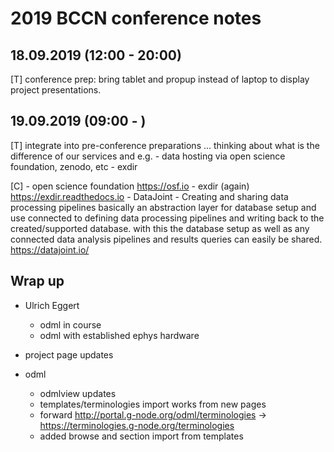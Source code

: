 # 2019 BCCN conference notes

## 18.09.2019 (12:00 - 20:00)

[T] conference prep: bring tablet and propup instead of 
    laptop to display project presentations.

## 19.09.2019 (09:00 - )

[T] integrate into pre-conference preparations
    ... thinking about what is the difference 
        of our services and e.g.
    - data hosting via open science foundation, zenodo, etc
    - exdir

[C] - open science foundation
      https://osf.io
    - exdir (again)
      https://exdir.readthedocs.io
    - DataJoint - Creating and sharing data processing pipelines
        basically an abstraction layer for database setup and use
        connected to defining data processing pipelines and writing
        back to the created/supported database.
        with this the database setup as well as any connected
        data analysis pipelines and results queries can easily 
        be shared.
      https://datajoint.io/

## Wrap up

- Ulrich Eggert
  - odml in course
  - odml with established ephys hardware

- project page updates
- odml
  - odmlview updates
  - templates/terminologies import works from new pages
  - forward
    http://portal.g-node.org/odml/terminologies 
    -> https://terminologies.g-node.org/terminologies
  - added browse and section import from templates

